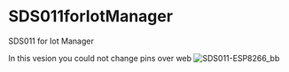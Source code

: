 # SDS011forIotManager
SDS011 for Iot Manager

In this vesion you could not change pins over web
![SDS011-ESP8266_bb](https://user-images.githubusercontent.com/4175310/190157610-a3904a15-36c8-4b86-9abb-fa7a463b3ca9.png)
